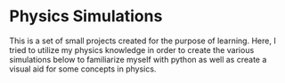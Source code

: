 
# Physics Simulations

This is a set of small projects created for the purpose of learning. Here, I tried to utilize my physics knowledge in order to create the various simulations below to familiarize myself with python as well as create a visual aid for some concepts in physics. 

